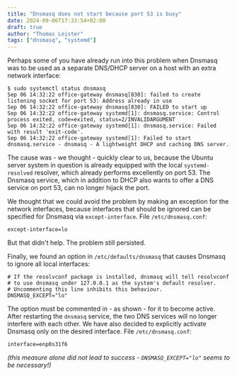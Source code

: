 ```yaml
---
title: "Dnsmasq does not start because port 53 is busy"
date: 2024-09-06T17:33:54+02:00
draft: true
author: "Thomas Leister"
tags: ["dnsmasq", "systemd"]
---
```


Perhaps some of you have already run into this problem when Dnsmasq was to be used as a separate DNS/DHCP server on a host with an extra network interface: 

```
$ sudo systemctl status dnsmasq
Sep 06 14:32:22 office-gateway dnsmasq[830]: failed to create listening socket for port 53: Address already in use
Sep 06 14:32:22 office-gateway dnsmasq[830]: FAILED to start up
Sep 06 14:32:22 office-gateway systemd[1]: dnsmasq.service: Control process exited, code=exited, status=2/INVALIDARGUMENT
Sep 06 14:32:22 office-gateway systemd[1]: dnsmasq.service: Failed with result 'exit-code'.
Sep 06 14:32:22 office-gateway systemd[1]: Failed to start dnsmasq.service - dnsmasq - A lightweight DHCP and caching DNS server.

```

The cause was - we thought - quickly clear to us, because the Ubuntu server system in question is already equipped with the local `systemd-resolved` resolver, which already performs excellently on port 53. The Dnsmasq service, which in addition to DHCP also wants to offer a DNS service on port 53, can no longer hijack the port. 

We thought that we could avoid the problem by making an exception for the network interfaces, because interfaces that should be ignored can be specified for Dnsmasq via `except-interface`. File `/etc/dnsmasq.conf`:

```
except-interface=lo
```

But that didn't help. The problem still persisted.

Finally, we found an option in `/etc/defaults/dnsmasq` that causes Dnsmasq to ignore all local interfaces: 

```
# If the resolvconf package is installed, dnsmasq will tell resolvconf
# to use dnsmasq under 127.0.0.1 as the system's default resolver.
# Uncommenting this line inhibits this behaviour.
DNSMASQ_EXCEPT="lo"
```

The option must be commented in - as shown - for it to become active. After restarting the `dnsmasq` service, the two DNS services will no longer interfere with each other. 
We have also decided to explicitly activate Dnsmasq only on the desired interface. File `/etc/dnsmasq.conf`:

```
interface=enp0s31f6
```

_(this measure alone did not lead to success - `DNSMASQ_EXCEPT="lo"` seems to be necessary!)_


